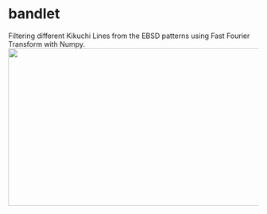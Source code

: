 # bandlet
Filtering different Kikuchi Lines from the EBSD patterns using Fast Fourier Transform with Numpy. <br>
<img src="https://media.giphy.com/media/Ok9duj35T2Pnssir21/giphy-downsized-large.gif" width="915" height="318" />

